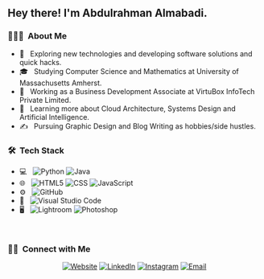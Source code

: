 <h2> Hey there! I'm Abdulrahman Almabadi.</h2>

<h3> 👨🏻‍💻 &nbsp;About Me </h3>

- 🤔 &nbsp; Exploring new technologies and developing software solutions and quick hacks.
- 🎓 &nbsp; Studying Computer Science and Mathematics at University of Massachusetts Amherst.
- 💼 &nbsp; Working as a Business Development Associate at VirtuBox InfoTech Private Limited.
- 🌱 &nbsp; Learning more about Cloud Architecture, Systems Design and Artificial Intelligence.
- ✍️ &nbsp; Pursuing Graphic Design and Blog Writing as hobbies/side hustles.

<h3> 🛠 &nbsp;Tech Stack</h3>

- 💻 &nbsp;
  ![Python](https://img.shields.io/badge/-Python-333333?style=flat&logo=python)
  ![Java](https://img.shields.io/badge/-Java-333333?style=flat&logo=Java&logoColor=007396)
- 🌐 &nbsp;
  ![HTML5](https://img.shields.io/badge/-HTML5-333333?style=flat&logo=HTML5)
  ![CSS](https://img.shields.io/badge/-CSS-333333?style=flat&logo=CSS3&logoColor=1572B6)
  ![JavaScript](https://img.shields.io/badge/-JavaScript-333333?style=flat&logo=javascript)
- ⚙️ &nbsp;
  ![GitHub](https://img.shields.io/badge/-GitHub-333333?style=flat&logo=github)
- 🔧 &nbsp;
  ![Visual Studio Code](https://img.shields.io/badge/-Visual%20Studio%20Code-333333?style=flat&logo=visual-studio-code&logoColor=007ACC)
- 🖥 &nbsp;
  ![Lightroom](https://img.shields.io/badge/-Lightroom-333333?style=flat&logo=adobe-Lightroom)
  ![Photoshop](https://img.shields.io/badge/-Photoshop-333333?style=flat&logo=adobe-photoshop)

<br/>

<h3> 🤝🏻 &nbsp;Connect with Me </h3>

<p align="center">
<a href="https://www.im03th.com/"><img alt="Website" src="https://img.shields.io/badge/Website-www.im03th.com-blue?style=flat-square&logo=google-chrome"></a>
<a href="https://www.linkedin.com/in/im03th/"><img alt="LinkedIn" src="https://img.shields.io/badge/LinkedIn-im03th-blue?style=flat-square&logo=linkedin"></a>
<a href="https://www.instagram.com/im03th/"><img alt="Instagram" src="https://img.shields.io/badge/Instagram-im03th-blue?style=flat-square&logo=instagram"></a>
<a href="mailto:im03th@hotmail.com"><img alt="Email" src="https://img.shields.io/badge/Email-im03th@hotmail.com-blue?style=flat-square&logo=gmail"></a>
</p>

